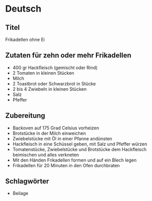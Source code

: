 # Deutsch

## Titel

Frikadellen ohne Ei

## Zutaten für zehn oder mehr Frikadellen

* 400 gr Hackfleisch (gemischt oder Rind)
* 2 Tomaten in kleinen Stücken
* Milch
* 2 Toastbrot oder Schwarzbrot in Stücke
* 2 bis 4 Zwiebeln in kleinen Stücken
* Salz
* Pfeffer

## Zubereitung

* Backoven auf 175 Grad Celsius vorheizen
* Brotstücke in der Milch einweichen
* Zwiebelstücke mit Öl in einer Pfanne andünsten
* Hackfleisch in eine Schüssel geben, mit Salz und Pfeffer würzen
* Tomatenstücke, Zwiebelstücke und Brotstücke dem Hackfleisch beimischen und alles verkneten
* Mit den Händen Frikadellen formen und auf ein Blech legen
* Frikadellen für 20 Minuten in den Ofen durchbraten

## Schlagwörter

* Beilage
